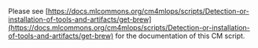 Please see [https://docs.mlcommons.org/cm4mlops/scripts/Detection-or-installation-of-tools-and-artifacts/get-brew](https://docs.mlcommons.org/cm4mlops/scripts/Detection-or-installation-of-tools-and-artifacts/get-brew) for the documentation of this CM script.
